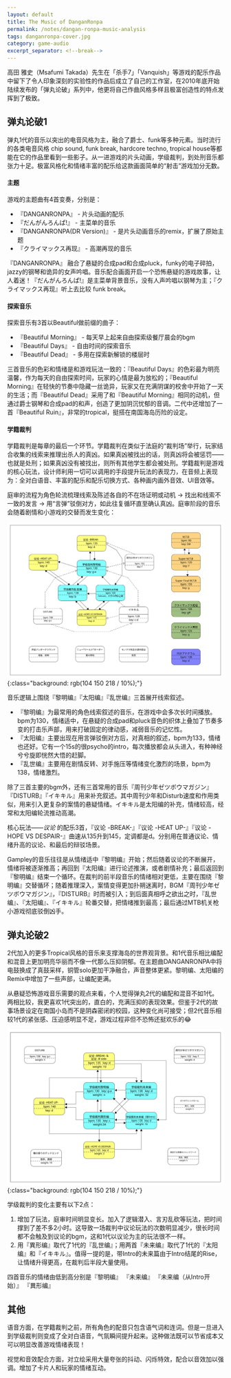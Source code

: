 ```yaml
---
layout: default
title: The Music of DanganRonpa
permalink: /notes/dangan-ronpa-music-analysis
tags: danganronpa-cover.jpg
category: game-audio
excerpt_separator: <!--break-->
---
```


高田 雅史（Msafumi Takada）先生在「杀手7」「Vanquish」等游戏的配乐作品中留下了令人印象深刻的实验性的作品后成立了自己的工作室，在2010年底开始陆续发布的「弹丸论破」系列中，他更将自己作曲风格多样且极富创造性的特点发挥到了极致。
<!--break-->

## 弹丸论破1

弹丸1代的音乐以突出的电音风格为主，融合了爵士、funk等多种元素。当时流行的各类电音风格 chip sound, funk break, hardcore techno, tropical house等都能在它的作品里看到一些影子。从一进游戏的片头动画，学级裁判，到处刑音乐都张力十足。极富风格化和情绪丰富的配乐给这款画面简单的“射击”游戏加分无数。

#### 主题

游戏的主题曲有4首变奏，分别是：  
* 『DANGANRONPA』 - 片头动画的配乐
* 『だんがんろんぱ!』 - 主菜单的音乐
* 『DANGANRONPA(DR Version)』 - 是片头动画音乐的remix，扩展了原始主题
* 『クライマックス再现』 - 高潮再现的音乐  

『DANGANRONPA』 融合了悬疑的合成pad和合成pluck，funky的电子碎拍，jazzy的钢琴和诡异的女声吟唱。音乐配合画面开启一个恐怖悬疑的游戏故事，让人着迷！『だんがんろんぱ!』是主菜单背景音乐，没有人声吟唱以钢琴为主；『クライマックス再现』听上去比较 funk break。

#### 探索音乐

探索音乐有3首以Beautiful做前缀的曲子：
* 『Beautiful Morning』 - 每天早上起来自由探索级餐厅晨会的bgm
* 『Beautiful Days』 - 自由时间的探索音乐
* 『Beautiful Dead』 - 多用在探索新解锁的楼层时

三首音乐的色彩和情绪是和游戏玩法一致的：『Beautiful Days』的色彩最为明亮温馨，作为每天的自由探索时间，玩家的心情是最为放松的；『Beautiful Morning』在轻快的节奏中隐藏一丝诡异，玩家又在充满阴谋的校舍中开始了一天的生活；而『Beautiful Dead』采用了和『Beautiful Morning』相同的动机，但通过爵士钢琴和合成pad的和声，创造了更加阴沉忧郁的音调。二代中还增加了一首『Beautiful Ruin』，非常的tropical，挺搭在南国海岛历险的设定。

#### 学籍裁判

学籍裁判是每章的最后一个环节。学籍裁判在类似于法庭的“裁判场”举行，玩家结合收集的线索来推理出杀人的真凶。如果真凶被找出的话，则真凶将会被惩罚——也就是处刑；如果真凶没有被找出，则所有其他学生都会被处刑。学籍裁判是游戏的核心玩法，设计师利用一切可以调用的手段提升玩法的表现力，在音频上表现为：全对白语音、丰富的配乐和配乐切换方式、各种画内画外音效、UI音效等。

庭审的流程为角色轮流梳理线索及陈述各自的不在场证明或动机 → 找出和线索不一致的发言 → 用“言弹”驳倒对方，如此往复循环直至确认真凶。庭审阶段的音乐会随着剧情和小游戏的交替而发生变化：

![danwan1](\assets\images\danwan1.svg){:class="background: rgb(104 150 218 / 10%);"}    

音乐逻辑上围绕『黎明编』『太阳编』『乱世编』三首展开线索叙述。   
* 『黎明编』为最常用的角色线索叙述的音乐，在游戏中会多次长时间播放。bpm为130，情绪适中，在悬疑的合成pad和pluck音色的织体上叠加了节奏多变的打击乐声部，用来打破固定的律动感，减弱音乐的记忆性。
* 『太阳编』主要出现在用言弹驳倒对方后，对真相的叙述，bpm为133，情绪也还好。它有一个15s的很psycho的intro，每次播放都会从头进入，有种神经兮兮旋即恍然大悟的赶脚。
* 『乱世编』主要用在剧情反转、对手施压等情绪变化激烈的场景，bpm为138，情绪激烈。

除了三首主要的bgm外，还有三首常用的音乐『周刊少年ゼツボウマガジン』『DISTURB』『イキキル』用来补充叙述。其中周刊少年和Disturb速度和作用类似，用来引入更复杂的案情的悬疑情绪。イキキル是太阳编的补充，情绪较高，经常和太阳编轮流推动高潮。

核心玩法——*议论* 的配乐3首，『议论 -BREAK-』『议论 -HEAT UP-』『议论 -HOPE VS DESPAIR-』曲速从135升到145，定调都是d。分别用在普通议论、情绪升高的议论、和最后的辩驳场景。

Gampley的音乐往往是从情绪适中『黎明编』开始；然后随着议论的不断展开，情绪将被逐渐推高；再回到『太阳编』进行论述推演，或者剧情补充；最后返回到『黎明编』结束一个循环。在裁判的前半段音乐的情绪相对更低，主要在围绕『黎明编』交替循环；随着推理深入，案情变得更加扑朔迷离时，BGM『周刊少年ゼツボウマガジン』，『DISTURB』时而被引入；到后面真相呼之欲出之时，『乱世编』、『太阳编』、『イキキル』轮番交替，把情绪推到最高；最后通过MTB机关枪小游戏彻底驳倒凶手。

## 弹丸论破2

2代加入的更多Tropical风格的音乐来支撑海岛的世界观背景。和1代音乐相比编配和混音上更加明亮华丽而不像一代那么压抑阴郁。在主题曲DANGANRONPA中将电鼓换成了真鼓采样，铜管solo更加干净融合，声音整体更紧。黎明编、太阳编的Remix中增加了一些声部，让编配更满。

从悬疑恐怖游戏音乐需要的观点来看，个人觉得弹丸2代的编配和混音不如1代。两相比较，我更喜欢1代突出的，直白的，充满压抑的表现效果。但鉴于2代的故事场景设定在南国小岛而不是阴森密闭的校园，这种变化尚可接受；但2代音乐相较1代的紧张感、压迫感明显不足，游戏过程非但不恐怖还挺欢乐的😂

![danwan2](\assets\images\danwan2.svg){:class="background: rgb(104 150 218 / 10%);"}    

学级裁判的变化主要有以下2点：  
1. 增加了玩法，庭审时间明显变长。加入了逻辑潜入、言刃乱砍等玩法，把时间撑到了差不多2小时。这导致一场裁判中议论玩法的次数明显减少，很长时间都不会触及到议论的bgm，这和1代以议论为主的玩法很不一样。
2. 用『異形编』取代了1代的『乱世编』；用两首『未来编』取代了1代的『太阳编』和『イキキル』。值得一提的是，带Intro的未来篇由于Intro结尾的Rise，让情绪升得更高，在裁判后半段大量使用。

四首音乐的情绪由低到高分别是『黎明编』 『未来编』 『未来编（从Intro开始）』 『異形编』

## 其他

语音方面，在学籍裁判之前，所有角色的配音只包含语气词和连词。但是一旦进入到学级裁判则变成了全对白语音，气氛瞬间提升起来。这种做法既可以节省成本又可以明显改善游戏情绪表现！

视觉和音效配合方面，对立绘采用大量夸张的抖动、闪烁特效，配合以音效加以强调。增加了卡片人和玩家的情绪互动。
